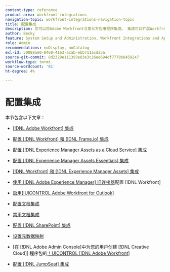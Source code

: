 ```yaml
---
content-type: reference
product-area: workfront-integrations
navigation-topic: workfront-integrations-navigation-topic
title: 配置集成
description: 您可以将Adobe Workfront与第三方应用程序集成。 集成可以扩展Workfront的实用程序，并根据贵组织的需求对其进行定制。
author: Becky
feature: System Setup and Administration, Workfront Integrations and Apps
role: Admin
recommendations: noDisplay, noCatalog
exl-id: 50088ae0-8460-4163-acab-ebb711acda5a
source-git-commit: 8d2329e111393e83e3c26ee694df7770b8459247
workflow-type: tm+mt
source-wordcount: '81'
ht-degree: 4%

---
```


# 配置集成

本节包含以下文章：

* [[!DNL Adobe Workfront] 集成](../../administration-and-setup/configure-integrations/workfront-integrations-1.md)
* [配置 [!DNL Workfront] 和 [!DNL Frame.io] 集成](/help/quicksilver/administration-and-setup/configure-integrations/configure-wf-and-frame.md)
* [配置 [!DNL Experience Manager Assets as a Cloud Service] 集成](../../administration-and-setup/configure-integrations/configure-aacs-integration.md)
* [配置 [!DNL Experience Manager Assets Essentials] 集成](../../documents/adobe-workfront-for-experience-manager-assets-essentials/setup-asset-essentials.md)
* [[!DNL Workfront] 和 [!DNL Experience Manager Assets] 集成](../../documents/workfront-and-experience-manager-integrations/wf-experience-manager-integrations.md)
* [使用 [!DNL Adobe Experience Manager] 旧连接器](../../administration-and-setup/configure-integrations/configure-workfront-aem.md)配置 [!DNL Workfront] 
* [启用[!UICONTROL Adobe Workfront for Outlook]](../../administration-and-setup/configure-integrations/enable-workfront-for-outlook.md)
* [配置文档集成](../../administration-and-setup/configure-integrations/configure-document-integrations.md)
* [禁用文档集成](../../administration-and-setup/configure-integrations/disable-document-integrations.md)
* [配置 [!DNL SharePoint] 集成](../../administration-and-setup/configure-integrations/configure-sharepoint-integration.md)
* [设置元数据映射](../../administration-and-setup/configure-integrations/set-up-metadata-mapping.md)
* [在 [!DNL Adobe Admin Console]中为您的用户创建 [!DNL Creative Cloud]] 程序包的[！UICONTROL [!DNL Adobe Workfront] ](/help/quicksilver/administration-and-setup/configure-integrations/create-plugin-only-packages.md)

  <!--
  <li data-mc-conditions="QuicksilverOrClassic.Draft mode"><a href="../../administration-and-setup/configure-integrations/create-oauth-application.md" class="MCXref xref" xrefformat="{para}">Create OAuth2 applications for Workfront integrations</a> </li>
  -->

  <!--
  <li data-mc-conditions="QuicksilverOrClassic.Draft mode"><a href="../../administration-and-setup/configure-integrations/manage-custom-oauth2-apps.md" class="MCXref xref" xrefformat="{para}">View and manage custom OAuth2 applications</a> </li>
  -->

* [配置 [!DNL JumpSeat] 集成](/help/quicksilver/administration-and-setup/configure-integrations/configure-jumpseat.md)
